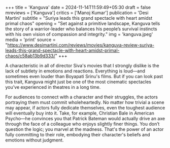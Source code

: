 +++
title = 'Kanguva'
date = 2024-11-14T11:59:49+05:30
draft = false
mreviews = ['Kanguva']
critics = ['Manoj Kumar']
publication = 'Desi Martini'
subtitle = "Suriya leads this grand spectacle with heart amidst primal chaos"
opening = "Set against a primitive landscape, Kanguva tells the story of a warrior-leader who balances his people’s survival instincts with his own vision of compassion and integrity."
img = 'kanguva.jpeg'
media = 'print'
source = "https://www.desimartini.com/reviews/movies/kanguva-review-suriya-leads-this-grand-spectacle-with-heart-amidst-primal-chaos/c58ab13b9d333/"
+++

A characteristic in all of director Siva's movies that I strongly dislike is the lack of subtlety in emotions and reactions. Everything is loud—and sometimes even louder than Boyapati Srinu's films. But if you can look past this trait, Kanguva might just be one of the most cinematic spectacles you’ve experienced in theatres in a long time.

For audiences to connect with a character and their struggles, the actors portraying them must commit wholeheartedly. No matter how trivial a scene may appear, if actors fully dedicate themselves, even the toughest audience will eventually buy into it. Take, for example, Christian Bale in American Psycho—he convinces you that Patrick Bateman would actually drive an axe through the face of a colleague who enjoys slightly finer things. You don’t question the logic; you marvel at the madness. That's the power of an actor fully committing to their role, embodying their character's beliefs and emotions without judgment.
